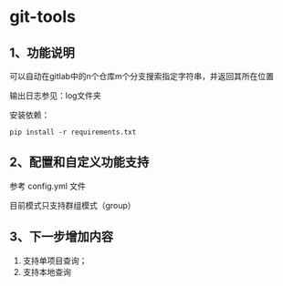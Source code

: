 # git-tools

## 1、功能说明

可以自动在gitlab中的n个仓库m个分支搜索指定字符串，并返回其所在位置

输出日志参见：log文件夹

安装依赖：

```ssh
pip install -r requirements.txt
```


## 2、配置和自定义功能支持

参考 config.yml 文件

目前模式只支持群组模式（group）

## 3、下一步增加内容

1. 支持单项目查询；
2. 支持本地查询